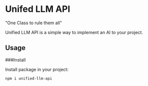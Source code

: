 # Unifed LLM API

"One Class to rule them all"

Unified LLM API is a simple way to implement an AI to your project. 

## Usage

###Install

Install package in your project:

`npm i unified-llm-api`
